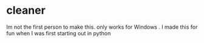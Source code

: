 # cleaner
Im not the first person to make this.
 only works for Windows
. I made this for fun when I was first starting out in python
